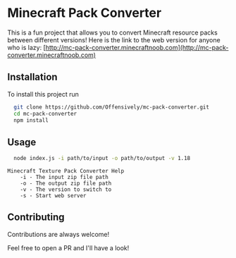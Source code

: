 
# Minecraft Pack Converter

This is a fun project that allows you to convert Minecraft resource packs between different versions! Here is the link to the web version for anyone who is lazy: [http://mc-pack-converter.minecraftnoob.com](http://mc-pack-converter.minecraftnoob.com)


## Installation

To install this project run

```bash
  git clone https://github.com/Offensively/mc-pack-converter.git
  cd mc-pack-converter
  npm install
```
    
## Usage

```bash
  node index.js -i path/to/input -o path/to/output -v 1.18
```
```
Minecraft Texture Pack Converter Help
	-i - The input zip file path
	-o - The output zip file path
	-v - The version to switch to
	-s - Start web server
```

## Contributing

Contributions are always welcome!

Feel free to open a PR and I'll have a look!